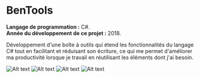 # BenTools
**Langage de programmation :** C#.</br>
**Année du développement de ce projet :** 2018.</br>

Développement d'une boîte à outils qui étend les fonctionnalités du langage C# tout en facilitant et réduisant son écriture, ce qui me permet d'améliorer ma productivité lorsque je travail en réutilisant les éléments dont j'ai besoin.


![Alt text](https://i.imgur.com/JKA9kqS.png "Arborescence des fichiers de l'application.")
![Alt text](https://i.imgur.com/CnSYcRC.png "Codes utilitaires que l'on retrouve dans l'application : Les séquences.")
![Alt text](https://i.imgur.com/z3JURgS.png "Codes utilitaires que l'on retrouve dans l'application : Les énumérations.")
![Alt text](https://i.imgur.com/yrhAnok.png "Codes utilitaires que l'on retrouve dans l'application : Le file system et les streams.")
